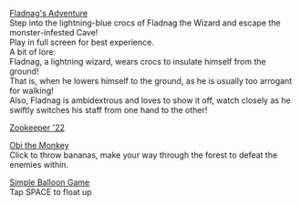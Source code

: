 [Fladnag's Adventure](https://alexzrowe.github.io/Flagnags-Adventure/) <br>
Step into the lightning-blue crocs of Fladnag the Wizard and escape the monster-infested Cave! <br>
Play in full screen for best experience.<br>
A bit of lore: <br>
Fladnag, a lightning wizard, wears crocs to insulate himself from the ground!<br>
That is, when he lowers himself to the ground, as he is usually too arrogant for walking!<br>
Also, Fladnag is ambidextrous and loves to show it off, watch closely as he swiftly switches his staff from one hand to the other!

[Zookeeper '22](https://alexzrowe.github.io/Zookeeper-22/)

[Obi the Monkey](https://alexzrowe.github.io/Obi-the-Monkey/) <br>
Click to throw bananas, make your way through the forest to defeat the enemies within.

[Simple Balloon Game](https://alexzrowe.github.io/Simple-Balloon-Game/) <br>
Tap SPACE to float up
